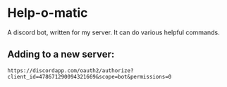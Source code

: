 # Help-o-matic
A discord bot, written for my server. It can do various helpful commands.

## Adding to a new server:
`https://discordapp.com/oauth2/authorize?client_id=478671290094321669&scope=bot&permissions=0`
